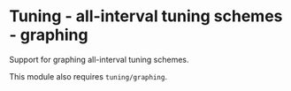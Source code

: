 # Tuning - all-interval tuning schemes - graphing

Support for graphing all-interval tuning schemes.

This module also requires `tuning/graphing`.
